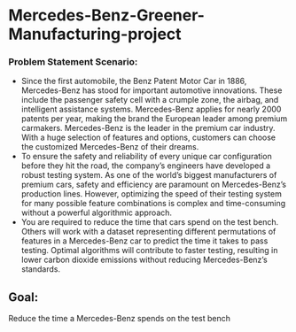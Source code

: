 # Mercedes-Benz-Greener-Manufacturing-project

### Problem Statement Scenario:
* Since the first automobile, the Benz Patent Motor Car in 1886, Mercedes-Benz has stood for important
automotive innovations. These include the passenger safety cell with a crumple zone, the airbag, and
intelligent assistance systems. Mercedes-Benz applies for nearly 2000 patents per year, making the brand
the European leader among premium carmakers. Mercedes-Benz is the leader in the premium car industry.
With a huge selection of features and options, customers can choose the customized Mercedes-Benz of
their dreams.
* To ensure the safety and reliability of every unique car configuration before they hit the road, the company’s
engineers have developed a robust testing system. As one of the world’s biggest manufacturers of premium
cars, safety and efficiency are paramount on Mercedes-Benz’s production lines. However, optimizing the
speed of their testing system for many possible feature combinations is complex and time-consuming
without a powerful algorithmic approach.
* You are required to reduce the time that cars spend on the test bench. Others will work with a dataset
representing different permutations of features in a Mercedes-Benz car to predict the time it takes to pass
testing. Optimal algorithms will contribute to faster testing, resulting in lower carbon dioxide emissions
without reducing Mercedes-Benz’s standards.

## Goal:
Reduce the time a Mercedes-Benz spends on the test bench
